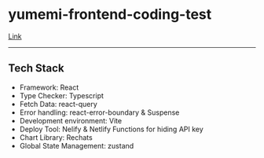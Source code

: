 # yumemi-frontend-coding-test

[Link](https://musical-llama-c8083b.netlify.app/)
***
## Tech Stack
- Framework: React
- Type Checker: Typescript
- Fetch Data: react-query
- Error handling: react-error-boundary & Suspense
- Development environment: Vite
- Deploy Tool: Nelify & Netlify Functions for hiding API key
- Chart Library: Rechats
- Global State Management: zustand
